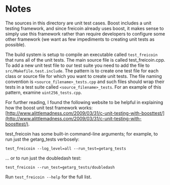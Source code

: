 # Notes
The sources in this directory are unit test cases.  Boost includes a
unit testing framework, and since freicoin already uses boost, it makes
sense to simply use this framework rather than require developers to
configure some other framework (we want as few impediments to creating
unit tests as possible).

The build system is setup to compile an executable called `test_freicoin`
that runs all of the unit tests.  The main source file is called
test_freicoin.cpp. To add a new unit test file to our test suite you need 
to add the file to `src/Makefile.test.include`. The pattern is to create 
one test file for each class or source file for which you want to create 
unit tests.  The file naming convention is `<source_filename>_tests.cpp` 
and such files should wrap their tests in a test suite 
called `<source_filename>_tests`. For an example of this pattern, 
examine `uint256_tests.cpp`.

For further reading, I found the following website to be helpful in
explaining how the boost unit test framework works:
[http://www.alittlemadness.com/2009/03/31/c-unit-testing-with-boosttest/](http://www.alittlemadness.com/2009/03/31/c-unit-testing-with-boosttest/).

test_freicoin has some built-in command-line arguments; for
example, to run just the getarg_tests verbosely:

    test_freicoin --log_level=all --run_test=getarg_tests

... or to run just the doubledash test:

    test_freicoin --run_test=getarg_tests/doubledash

Run `test_freicoin --help` for the full list.

